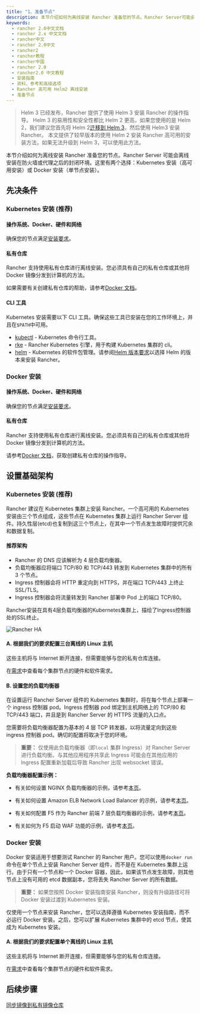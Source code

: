 ```yaml
---
title: "1、准备节点"
description: 本节介绍如何为离线安装 Rancher 准备您的节点。Rancher Server可能会离线安装在防火墙或代理之后的封闭环境。这里有两个选择，用于高可用性安装（推荐）或 单节点 Docker 安装。
keywords:
  - rancher 2.0中文文档
  - rancher 2.x 中文文档
  - rancher中文
  - rancher 2.0中文
  - rancher2
  - rancher教程
  - rancher中国
  - rancher 2.0
  - rancher2.0 中文教程
  - 安装指南
  - 资料、参考和高级选项
  - Rancher 高可用 Helm2 离线安装
  - 准备节点
---
```


> Helm 3 已经发布，Rancher 提供了使用 Helm 3 安装 Rancher 的操作指导。
> Helm 3 的易用性和安全性都比 Helm 2 更高，如果您使用的是 Helm 2，我们建议您首先将 Helm 2[迁移到 Helm 3](https://helm.sh/blog/migrate-from-helm-v2-to-helm-v3/)，然后使用 Helm3 安装 Rancher。
> 本文提供了较早版本的使用 Helm 2 安装 Rancher 高可用的安装方法，如果无法升级到 Helm 3，可以使用此方法。

本节介绍如何为离线安装 Rancher 准备您的节点。Rancher Server 可能会离线安装在防火墙或代理之后的封闭环境。这里有两个选择：Kubernetes 安装（高可用安装）或 Docker 安装（单节点安装）。

## 先决条件

### Kubernetes 安装 (推荐)

#### 操作系统、Docker、硬件和网络

确保您的节点满足[安装要求](/docs/rancher2/installation_new/requirements/_index)。

#### 私有仓库

Rancher 支持使用私有仓库进行离线安装。您必须具有自己的私有仓库或其他将 Docker 镜像分发到计算机的方法。

如果需要有关创建私有仓库的帮助，请参考[Docker 文档](https://docs.docker.com/registry/)。

#### CLI 工具

Kubernetes 安装需要以下 CLI 工具。确保这些工具已安装在您的工作环境上，并且在`$PATH`中可用。

- [kubectl](https://kubernetes.io/docs/tasks/tools/install-kubectl/#install-kubectl) - Kubernetes 命令行工具。
- [rke](/docs/rke/installation/_index) - Rancher Kubernetes 引擎，用于构建 Kubernetes 集群的 cli。
- [helm](https://docs.helm.sh/using_helm/#installing-helm) - Kubernetes 的软件包管理。请参阅[Helm 版本要求](/docs/rancher2/installation_new/resources/helm-version/_index)以选择 Helm 的版本来安装 Rancher。

### Docker 安装

#### 操作系统、Docker、硬件和网络

确保您的节点满足[安装要求](/docs/rancher2/installation_new/requirements/_index)。

#### 私有仓库

Rancher 支持使用私有仓库进行离线安装。您必须具有自己的私有仓库或其他将 Docker 镜像分发到计算机的方法。

请参考[Docker 文档](https://docs.docker.com/registry/)，获取创建私有仓库的操作指导。

## 设置基础架构

### Kubernetes 安装 (推荐)

Rancher 建议在 Kubernetes 集群上安装 Rancher。一个高可用的 Kubernetes 安装由三个节点组成，这些节点在 Kubernetes 集群上运行 Rancher Server 组件。持久性层(etcd)也复制到这三个节点上，在其中一个节点发生故障时提供冗余和数据复制。

#### 推荐架构

- Rancher 的 DNS 应该解析为 4 层负载均衡器。
- 负载均衡器应将端口 TCP/80 和 TCP/443 转发到 Kubernetes 集群中的所有 3 个节点。
- Ingress 控制器会将 HTTP 重定向到 HTTPS，并在端口 TCP/443 上终止 SSL/TLS。
- Ingress 控制器会将流量转发到 Rancher 部署中 Pod 上的端口 TCP/80。

<figcaption>Rancher安装在具有4层负载均衡器的Kubernetes集群上，描绘了Ingress控制器处的SSL终止。</figcaption>

![Rancher HA](/img/rancher/ha/rancher2ha.svg)

#### A. 根据我们的要求配置三台离线的 Linux 主机

这些主机将与 Internet 断开连接，但需要能够与您的私有仓库连接。

在[需求](/docs/rancher2/installation_new/requirements/_index)中查看每个集群节点的硬件和软件需求。

#### B. 设置您的负载均衡器

在设置运行 Rancher Server 组件的 Kubernetes 集群时，将在每个节点上部署一个 ingress 控制器 pod。Ingress 控制器 pod 绑定到主机网络上的 TCP/80 和 TCP/443 端口，并且是到 Rancher Server 的 HTTPS 流量的入口点。

您需要将负载均衡器配置为基本的 4 层 TCP 转发器，以将流量定向到这些 ingress 控制器 pod。确切的配置将取决于您的环境。

> **重要：**
> 仅使用此负载均衡器（即`local` 集群 Ingress）对 Rancher Server 进行负载均衡。与其他应用程序共享此 Ingress 可能会在其他应用的 Ingress 配置重新加载后导致 Rancher 出现 websocket 错误。

**负载均衡器配置示例：**

- 有关如何设置 NGINX 负载均衡器的示例，请参考[本页](/docs/rancher2/installation_new/resources/advanced/helm2/create-nodes-lb/nginx/_index)。

- 有关如何设置 Amazon ELB Network Load Balancer 的示例，请参考[本页](/docs/rancher2/installation_new/resources/k8s-tutorials/infrastructure-tutorials/nlb/_index)。

- 有关如何配置 F5 作为 Rancher 前端 7 层负载均衡器的示例，请参考[本页](/docs/rancher2/installation_new/resources/F5-7-layer-loadbalancer/_index)。

- 有关如何为 F5 启动 WAF 功能的示例，请参考[本页](docs/rancher2/installation_new/resources/F5-WAF/_index)。

### Docker 安装

Docker 安装适用于想要测试 Rancher 的 Rancher 用户。您可以使用`docker run`命令在单个节点上安装 Rancher Server 组件，而不是在 Kubernetes 集群上运行。由于只有一个节点和一个 Docker 容器，因此，如果该节点发生故障，则其他节点上没有可用的 etcd 数据副本，您将丢失 Rancher Server 的所有数据。

> **重要：** 如果您按照 Docker 安装指南安装 Rancher，则没有升级路径可将 Docker 安装过渡到 Kubernetes 安装。

仅使用一个节点来安装 Rancher，您可以选择遵循 Kubernetes 安装指南，而不必运行 Docker 安装。之后，您可以扩展 Kubernetes 集群中的 etcd 节点，使其成为 Kubernetes 安装。

#### A. 根据我们的要求配置单个离线的 Linux 主机

这些主机将与 Internet 断开连接，但需要能够与您的私有仓库连接。

在[需求](/docs/rancher2/installation_new/requirements/_index)中查看每个集群节点的硬件和软件需求。

## 后续步骤

[同步镜像到私有镜像仓库](/docs/rancher2/installation_new/resources/advanced/air-gap-helm2/populate-private-registry/_index)
